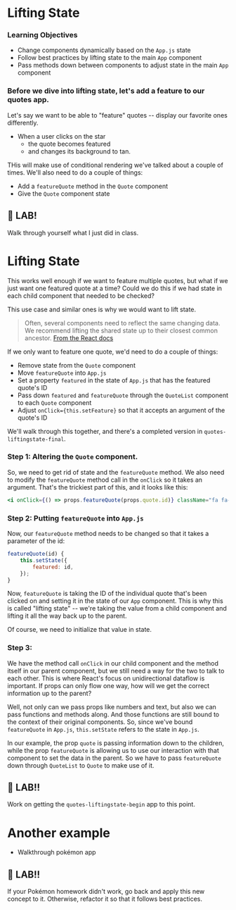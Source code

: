 # Lifting State

### Learning Objectives

- Change components dynamically based on the `App.js` state
- Follow best practices by lifting state to the main `App` component
- Pass methods down between components to adjust state in the main `App` component

### Before we dive into lifting state, let's add a feature to our quotes app.

Let's say we want to be able to "feature" quotes -- display our favorite ones differently.

- When a user clicks on the star
    - the quote becomes featured
    - and changes its background to tan.

THis will make use of conditional rendering we've talked about a couple of times. We'll also need to do a couple of things:

- Add a `featureQuote` method in the `Quote` component
- Give the `Quote` component state

## 🚀 LAB!

Walk through yourself what I just did in class.

# Lifting State

This works well enough if we want to feature multiple quotes, but what if we just want one featured quote at a time? Could we do this if we had state in each child component that needed to be checked?

This use case and similar ones is why we would want to lift state.

> Often, several components need to reflect the same changing data. We recommend lifting the shared state up to their closest common ancestor. [From the React docs](https://facebook.github.io/react/docs/lifting-state-up.html)

If we only want to feature one quote, we'd need to do a couple of things:

- Remove state from the `Quote` component
- Move `featureQuote` into `App.js`
- Set a property `featured` in the state of `App.js` that has the featured quote's ID
- Pass down `featured` and `featureQuote` through the `QuoteList` component to each `Quote` component
- Adjust `onClick={this.setFeature}` so that it accepts an argument of the quote's ID

We'll walk through this together, and there's a completed version in `quotes-liftingstate-final`.


### Step 1: Altering the `Quote` component.

So, we need to get rid of state and the `featureQuote` method. We also need to modify the `featureQuote` method call in the `onClick` so it takes an argument. That's the trickiest part of this, and it looks like this:

```jsx
<i onClick={() => props.featureQuote(props.quote.id)} className="fa fa-star fa-2x" />
```

### Step 2: Putting `featureQuote` into `App.js`

Now, our `featureQuote` method needs to be changed so that it takes a parameter of the id:

```js
featureQuote(id) {
    this.setState({
        featured: id,
    });
}
```

Now, `featureQuote` is taking the ID of the individual quote that's been clicked on and setting it in the state of our `App` component. This is why this is called "lifting state" -- we're taking the value from a child component and lifting it all the way back up to the parent.

Of course, we need to initialize that value in state.

### Step 3:

We have the method call `onClick` in our child component and the method itself in our parent component, but we still need a way for the two to talk to each other. This is where React's focus on unidirectional dataflow is important. If props can only flow one way, how will we get the correct information up to the parent?

Well, not only can we pass props like numbers and text, but also we can pass functions and methods along. And those functions are still bound to the context of their original components. So, since we've bound `featureQuote` in `App.js`, `this.setState` refers to the state in `App.js`.

In our example, the prop `quote` is passing information down to the children, while the prop `featureQuote` is allowing us to use our interaction with that component to set the data in the parent. So we have to pass `featureQuote` down through `QuoteList` to `Quote` to make use of it.

##  🚀 LAB!!

Work on getting the `quotes-liftingstate-begin` app to this point.

# Another example

- Walkthrough pokémon app

##  🚀 LAB!!

If your Pokémon homework didn't work, go back and apply this new concept to it. Otherwise, refactor it so that it follows best practices.

